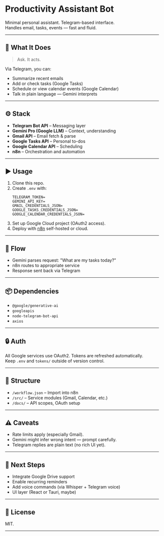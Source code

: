 # Productivity Assistant Bot

Minimal personal assistant. Telegram-based interface.  
Handles email, tasks, events — fast and fluid.

---

## 🧭 What It Does

> Ask. It acts.

Via Telegram, you can:
- Summarize recent emails
- Add or check tasks (Google Tasks)
- Schedule or view calendar events (Google Calendar)
- Talk in plain language — Gemini interprets

---

## ⚙️ Stack

- **Telegram Bot API** – Messaging layer
- **Gemini Pro (Google LLM)** – Context, understanding
- **Gmail API** – Email fetch & parse
- **Google Tasks API** – Personal to-dos
- **Google Calendar API** – Scheduling
- **n8n** – Orchestration and automation

---

## ▶️ Usage

1. Clone this repo.
2. Create `.env` with:
    ```
    TELEGRAM_TOKEN=
    GEMINI_API_KEY=
    GMAIL_CREDENTIALS_JSON=
    GOOGLE_TASKS_CREDENTIALS_JSON=
    GOOGLE_CALENDAR_CREDENTIALS_JSON=
    ```
3. Set up Google Cloud project (OAuth2 access).
4. Deploy with [n8n](https://n8n.io) self-hosted or cloud.

---

## 🔁 Flow


- Gemini parses request: "What are my tasks today?"
- n8n routes to appropriate service
- Response sent back via Telegram

---

## 📦 Dependencies

- `@google/generative-ai`
- `googleapis`
- `node-telegram-bot-api`
- `axios`

---

## 🔒 Auth

All Google services use OAuth2. Tokens are refreshed automatically.  
Keep `.env` and `tokens/` outside of version control.

---

## 📁 Structure

- `/workflow.json` – Import into n8n
- `/src/` – Service modules (Gmail, Calendar, etc.)
- `/docs/` – API scopes, OAuth setup

---

## ⚠️ Caveats

- Rate limits apply (especially Gmail).
- Gemini might infer wrong intent — prompt carefully.
- Telegram replies are plain text (no rich UI yet).

---

## 🚧 Next Steps

- Integrate Google Drive support
- Enable recurring reminders
- Add voice commands (via Whisper + Telegram voice)
- UI layer (React or Tauri, maybe)

---

## 🐚 License

MIT.  

---
